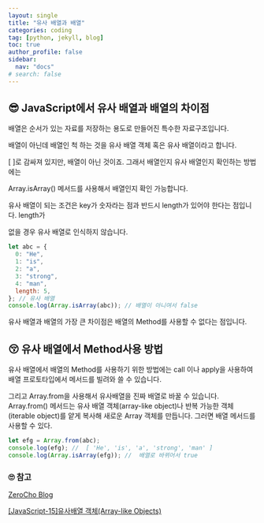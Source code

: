 ```yaml
---
layout: single
title: "유사 배열과 배열"
categories: coding
tag: [python, jekyll, blog]
toc: true
author_profile: false
sidebar:
  nav: "docs"
# search: false
---
```


## 😎 JavaScript에서 유사 배열과 배열의 차이점

배열은 순서가 있는 자료를 저장하는 용도로 만들어진 특수한 자료구조입니다.

배열이 아닌데 배열인 척 하는 것을 유사 배열 객체 혹은 유사 배열이라고 합니다.

[ ]로 감싸져 있지만, 배열이 아닌 것이죠. 그래서 배열인지 유사 배열인지 확인하는 방법에는

Array.isArray() 메서드를 사용해서 배열인지 확인 가능합니다.

유사 배열이 되는 조건은 key가 숫자라는 점과 반드시 length가 있어야 한다는 점입니다. length가

없을 경우 유사 배열로 인식하지 않습니다.

```jsx
let abc = {
  0: "He",
  1: "is",
  2: "a",
  3: "strong",
  4: "man",
  length: 5,
}; // 유사 배열
console.log(Array.isArray(abc)); // 배열이 아니여서 false
```

유사 배열과 배열의 가장 큰 차이점은 배열의 Method를 사용할 수 없다는 점입니다.

## 😚 유사 배열에서 Method사용 방법

유사 배열에서 배열의 Method를 사용하기 위한 방법에는 call 이나 apply을 사용하여 배열 프로토타입에서 메서드를 빌려와 쓸 수 있습니다.

그리고 Array.from을 사용해서 유사배열을 진짜 배열로 바꿀 수 있습니다. Array.from() 메서드는 유사 배열 객체(array-like object)나 반복 가능한 객체(iterable object)를 얕게 복사해 새로운 Array 객체를 만듭니다. 그러면 배열 메서드를 사용할 수 있다.

```jsx
let efg = Array.from(abc);
console.log(efg); //  [ 'He', 'is', 'a', 'strong', 'man' ]
console.log(Array.isArray(efg)); //  배열로 바뀌어서 true
```

### 🙄 참고

[ZeroCho Blog](https://www.zerocho.com/category/JavaScript/post/5af6f9e707d77a001bb579d2)

[[JavaScript-15]유사배열 객체(Array-like Objects)](https://kamang-it.tistory.com/entry/JavaScript15%EC%9C%A0%EC%82%AC%EB%B0%B0%EC%97%B4-%EA%B0%9D%EC%B2%B4Arraylike-Objects?category=765562)
